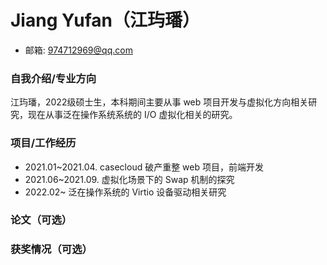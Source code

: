# Jiang Yufan（江玙璠）
<!-- 其他信息也可 -->
* 邮箱: 974712969@qq.com
<!-- * 手机: 13890066477 -->

### 自我介绍/专业方向
<!-- 主要介绍自身 -->
江玙璠，2022级硕士生，本科期间主要从事 web 项目开发与虚拟化方向相关研究，现在从事泛在操作系统系统的 I/O 虚拟化相关的研究。

### 项目/工作经历
<!-- 教育经历、工作经历、项目经历等 -->
* 2021.01~2021.04. casecloud 破产重整 web 项目，前端开发
* 2021.06~2021.09. 虚拟化场景下的 Swap 机制的探究
* 2022.02~ 泛在操作系统的 Virtio 设备驱动相关研究

### 论文（可选）
<!-- 论文 -->

### 获奖情况（可选）
<!-- 奖学金 -->